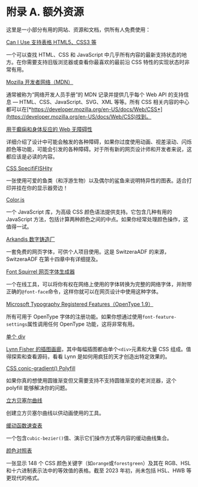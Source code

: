 # 附录 A. 额外资源

这里是一小部分有用的网站、资源和文档，供所有人免费使用：

[Can I Use 支持表格 HTML5、CSS3 等](https://caniuse.com)

一个可以查找 HTML、CSS 和 JavaScript 中几乎所有内容的最新支持状态的地方。在你需要支持旧版浏览器或查看你最喜欢的最前沿 CSS 特性的实现状态时非常有用。

[Mozilla 开发者网络（MDN）](https://developer.mozilla.org)

通常被称为“网络开发人员手册”的 MDN 记录并提供几乎每个 Web API 的支持信息 — HTML、CSS、JavaScript、SVG、XML 等等。所有 CSS 相关内容的中心都可以在[*https://developer.mozilla.org/en-US/docs/Web/CSS*](https://developer.mozilla.org/en-US/docs/Web/CSS)找到。

[用于癫痫和身体反应的 Web 无障碍性](https://developer.mozilla.org/en-US/docs/Web/Accessibility/Seizure_disorders)

详细介绍了设计中可能会触发的各种障碍，如果你过度使用动画、视差滚动、闪烁颜色等功能，可能会引发的各种障碍。对于所有新的网页设计师和开发者来说，这都应该是必读的内容。

[CSS SpecifiFISHity](http://specifishity.com)

一张使用可爱的鱼类（和浮游生物）以及偶尔的鲨鱼来说明特异性的图表。适合打印并挂在你的显示器旁边！

[Color.js](https://colorjs.io)

一个 JavaScript 库，为高级 CSS 颜色语法提供支持。它包含几种有用的 JavaScript 方法，包括计算两种颜色之间的中点。如果你经常处理颜色操作，这值得一试。

[Arkandis 数字铸造厂](https://www.arkandis.tuxfamily.org/openfonts.html)

一套免费的网页字体，可供个人项目使用。这是 SwitzeraADF 的来源，SwitzeraADF 在第十四章中有详细提及。

[Font Squirrel 网页字体生成器](https://www.fontsquirrel.com/tools/webfont-generator)

一个在线工具，可以将你有权在网络上使用的字体转换为完整的网络字体，并附带正确的`@font-face`命令，这样你就可以在网页设计中使用这种字体。

[Microsoft Typography Registered Features（OpenType 1.9）](https://learn.microsoft.com/en-us/typography/opentype/spec/featurelist)

所有可用于 OpenType 字体的注册功能。如果你想通过使用`font-feature-settings`属性调用任何 OpenType 功能，这将非常有用。

[单个 div](https://a.singlediv.com)

[Lynn Fisher 的插图画廊](https://lynnandtonic.com)，其中每幅插图都由单个`<div>`元素和大量 CSS 组成。值得探索和查看源码，看看 Lynn 是如何用疯狂的天才创造出特定效果的。

[CSS conic-gradient() Polyfill](https://projects.verou.me/conic-gradient)

如果你真的想使用圆锥渐变但又需要支持不支持圆锥渐变的老浏览器，这个 polyfill 能够解决你的问题。

[立方贝塞尔曲线](https://cubic-bezier.com)

创建立方贝塞尔曲线以供动画使用的工具。

[缓动函数速查表](https://easings.net)

一个包含`cubic-bezier()`值、演示它们操作方式等内容的缓动曲线集合。

[颜色对照表](https://meyerweb.com/eric/css/colors)

一张显示 148 个 CSS 颜色关键字（如`orange`或`forestgreen`）及其在 RGB、HSL 和十六进制表示法中的等效值的表格。截至 2023 年初，尚未包括 HSL、HWB 等更现代的格式。

